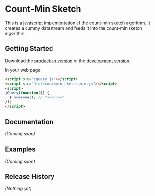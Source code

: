 # Count-Min Sketch

This is a javascript implementation of the count-min sketch algorithm. It creates a dummy datastream and feeds it into the count-min sketch algorithm.

## Getting Started
Download the [production version][min] or the [development version][max].

[min]: https://raw.github.com/KurtRMueller/countmin_sketch/master/dist/countmin_sketch.min.js
[max]: https://raw.github.com/KurtRMueller/countmin_sketch/master/dist/countmin_sketch.js

In your web page:

```html
<script src="jquery.js"></script>
<script src="dist/countmin_sketch.min.js"></script>
<script>
jQuery(function($) {
  $.awesome(); // "awesome"
});
</script>
```

## Documentation
_(Coming soon)_

## Examples
_(Coming soon)_

## Release History
_(Nothing yet)_
